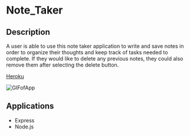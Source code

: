 # Note_Taker

## Description
A user is able to use this note taker application to write and save notes in order to organize their thoughts and keep track of tasks needed to complete. If they would like to delete any previous notes, they could also remove them after selecting the delete button.

[Heroku](https://notetaker02349.herokuapp.com/)

![GIFofApp](https://github.com/Boaardz56/Note_Taker/blob/master/Develop/public/assets/hw11gif.gif)

## Applications

* Express
* Node.js
